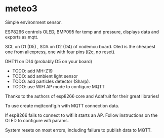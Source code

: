 # meteo3

Simple environment sensor.

ESP8266 controls OLED, BMP095 for temp and pressure, displays data and exports as mqtt.

SCL on D1 (D5) , SDA on D2 (D4) of nodemcu board.
Oled is the cheapest one from aliexpress, one with four pins (i2c, no reset).

DHT11 on D14 (probably D5 on your board)

* TODO: add MH-Z19 
* TODO: add ambient light sensor
* TODO: add particles detector (Sharp).
* TODO: use WIFI  AP mode to configure MQTT


Thanks to the authors of esp8266 core and Adafruit for their great libraries!

To use create mqttconfig.h with MQTT connection data.

If esp8266 fails to connect to wifi it starts an AP. Follow instructions on the OLED to configure wifi params.

System resets on most errors, including failure to publish data to MQTT.



